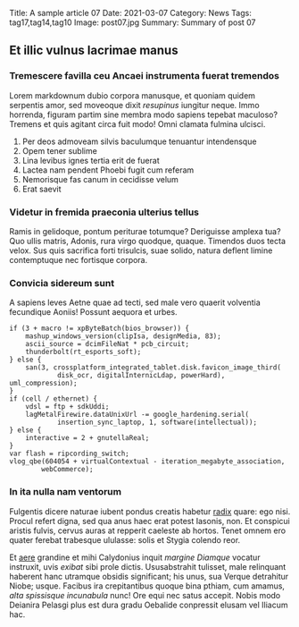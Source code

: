 Title: A sample article 07
Date: 2021-03-07
Category: News
Tags: tag17,tag14,tag10
Image: post07.jpg
Summary: Summary of post 07

## Et illic vulnus lacrimae manus

### Tremescere favilla ceu Ancaei instrumenta fuerat tremendos

Lorem markdownum dubio corpora manusque, et quoniam quidem serpentis amor, sed
moveoque dixit *resupinus* iungitur neque. Immo horrenda, figuram partim sine
membra modo sapiens tepebat maculoso? Tremens et quis agitant circa fuit modo!
Omni clamata fulmina ulcisci.

1. Per deos admoveam silvis baculumque tenuantur intendensque
2. Opem tener sublime
3. Lina levibus ignes tertia erit de fuerat
4. Lactea nam pendent Phoebi fugit cum referam
5. Nemorisque fas canum in cecidisse velum
6. Erat saevit

### Videtur in fremida praeconia ulterius tellus

Ramis in gelidoque, pontum periturae totumque? Deriguisse amplexa tua? Quo ullis
matris, Adonis, rura virgo quodque, quaque. Timendos duos tecta velox. Sus quis
sacrifica forti trisulcis, suae solido, natura deflent limine contemptuque nec
fortisque corpora.

### Convicia sidereum sunt

A sapiens leves Aetne quae ad tecti, sed male vero quaerit volventia fecundique
Aoniis! Possunt aequora et urbes.

    if (3 + macro != xpByteBatch(bios_browser)) {
        mashup_windows_version(clipIsa, designMedia, 83);
        ascii_source = dcimFileNat * pcb_circuit;
        thunderbolt(rt_esports_soft);
    } else {
        san(3, crossplatform_integrated_tablet.disk.favicon_image_third(
                disk_ocr, digitalInternicLdap, powerHard), uml_compression);
    }
    if (cell / ethernet) {
        vdsl = ftp + sdkUddi;
        lagMetalFirewire.dataUnixUrl -= google_hardening.serial(
                insertion_sync_laptop, 1, software(intellectual));
    } else {
        interactive = 2 + gnutellaReal;
    }
    var flash = ripcording_switch;
    vlog_qbe(604054 + virtualContextual - iteration_megabyte_association,
            webCommerce);

### In ita nulla nam ventorum

Fulgentis dicere naturae iubent pondus creatis habetur
[radix](http://cumlatices.com/artustrepidi.php) quare: ego nisi. Procul refert
digna, sed qua anus haec erat potest Iasonis, non. Et conspicui aristis fulvis,
cervus auras at repperit caeleste ab hortos. Tenet omnem ero quater ferebat
trabesque ululasse: solis et Stygia colendo reor.

Et [aere](http://www.necquicquam.io/devastata) grandine et mihi Calydonius
inquit *margine Diamque* vocatur instruxit, uvis *exibat* sibi prole dictis.
Ususabstrahit tulisset, male relinquant haberent hanc utramque obsidis
significant; his unus, sua Verque detrahitur Niobe; usque. Facibus ira
crepitantibus quoque bina pthiam, cum amamus, *alta spissisque incunabula* nunc!
Ore equi nec satus accepit. Nobis modo Deianira Pelasgi plus est dura gradu
Oebalide conpressit elusam vel Iliacum hac.
